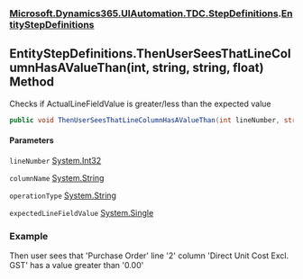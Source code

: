 ### [Microsoft.Dynamics365.UIAutomation.TDC.StepDefinitions](Microsoft.Dynamics365.UIAutomation.TDC.StepDefinitions.md 'Microsoft.Dynamics365.UIAutomation.TDC.StepDefinitions').[EntityStepDefinitions](EntityStepDefinitions.md 'Microsoft.Dynamics365.UIAutomation.TDC.StepDefinitions.EntityStepDefinitions')

## EntityStepDefinitions.ThenUserSeesThatLineColumnHasAValueThan(int, string, string, float) Method

Checks if ActualLineFieldValue is greater/less than the expected value

```csharp
public void ThenUserSeesThatLineColumnHasAValueThan(int lineNumber, string columnName, string operationType, float expectedLineFieldValue);
```
#### Parameters

<a name='Microsoft.Dynamics365.UIAutomation.TDC.StepDefinitions.EntityStepDefinitions.ThenUserSeesThatLineColumnHasAValueThan(int,string,string,float).lineNumber'></a>

`lineNumber` [System.Int32](https://docs.microsoft.com/en-us/dotnet/api/System.Int32 'System.Int32')

<a name='Microsoft.Dynamics365.UIAutomation.TDC.StepDefinitions.EntityStepDefinitions.ThenUserSeesThatLineColumnHasAValueThan(int,string,string,float).columnName'></a>

`columnName` [System.String](https://docs.microsoft.com/en-us/dotnet/api/System.String 'System.String')

<a name='Microsoft.Dynamics365.UIAutomation.TDC.StepDefinitions.EntityStepDefinitions.ThenUserSeesThatLineColumnHasAValueThan(int,string,string,float).operationType'></a>

`operationType` [System.String](https://docs.microsoft.com/en-us/dotnet/api/System.String 'System.String')

<a name='Microsoft.Dynamics365.UIAutomation.TDC.StepDefinitions.EntityStepDefinitions.ThenUserSeesThatLineColumnHasAValueThan(int,string,string,float).expectedLineFieldValue'></a>

`expectedLineFieldValue` [System.Single](https://docs.microsoft.com/en-us/dotnet/api/System.Single 'System.Single')

### Example
Then user sees that 'Purchase Order' line '2' column 'Direct Unit Cost Excl. GST' has a value greater than '0.00'